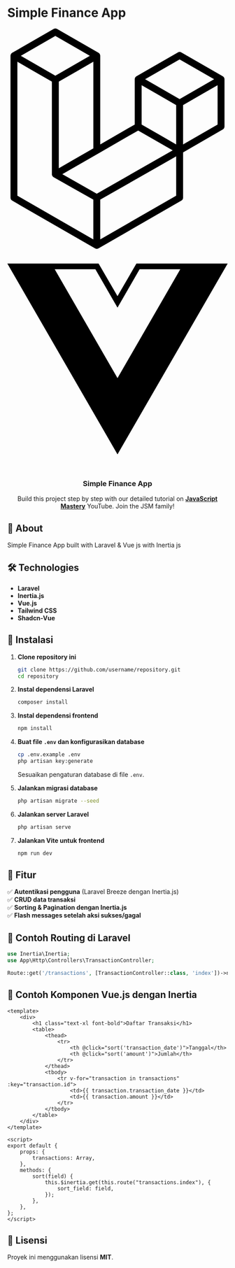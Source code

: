 # Simple Finance App

<div align="center">
  <div>
    <svg role="img" viewBox="0 0 24 24" xmlns="http://www.w3.org/2000/svg"><title>Laravel</title><path d="M23.642 5.43a.364.364 0 01.014.1v5.149c0 .135-.073.26-.189.326l-4.323 2.49v4.934a.378.378 0 01-.188.326L9.93 23.949a.316.316 0 01-.066.027c-.008.002-.016.008-.024.01a.348.348 0 01-.192 0c-.011-.002-.02-.008-.03-.012-.02-.008-.042-.014-.062-.025L.533 18.755a.376.376 0 01-.189-.326V2.974c0-.033.005-.066.014-.098.003-.012.01-.02.014-.032a.369.369 0 01.023-.058c.004-.013.015-.022.023-.033l.033-.045c.012-.01.025-.018.037-.027.014-.012.027-.024.041-.034H.53L5.043.05a.375.375 0 01.375 0L9.93 2.647h.002c.015.01.027.021.04.033l.038.027c.013.014.02.03.033.045.008.011.02.021.025.033.01.02.017.038.024.058.003.011.01.021.013.032.01.031.014.064.014.098v9.652l3.76-2.164V5.527c0-.033.004-.066.013-.098.003-.01.01-.02.013-.032a.487.487 0 01.024-.059c.007-.012.018-.02.025-.033.012-.015.021-.03.033-.043.012-.012.025-.02.037-.028.014-.01.026-.023.041-.032h.001l4.513-2.598a.375.375 0 01.375 0l4.513 2.598c.016.01.027.021.042.031.012.01.025.018.036.028.013.014.022.03.034.044.008.012.019.021.024.033.011.02.018.04.024.06.006.01.012.021.015.032zm-.74 5.032V6.179l-1.578.908-2.182 1.256v4.283zm-4.51 7.75v-4.287l-2.147 1.225-6.126 3.498v4.325zM1.093 3.624v14.588l8.273 4.761v-4.325l-4.322-2.445-.002-.003H5.04c-.014-.01-.025-.021-.04-.031-.011-.01-.024-.018-.035-.027l-.001-.002c-.013-.012-.021-.025-.031-.04-.01-.011-.021-.022-.028-.036h-.002c-.008-.014-.013-.031-.02-.047-.006-.016-.014-.027-.018-.043a.49.49 0 01-.008-.057c-.002-.014-.006-.027-.006-.041V5.789l-2.18-1.257zM5.23.81L1.47 2.974l3.76 2.164 3.758-2.164zm1.956 13.505l2.182-1.256V3.624l-1.58.91-2.182 1.255v9.435zm11.581-10.95l-3.76 2.163 3.76 2.163 3.759-2.164zm-.376 4.978L16.21 7.087 14.63 6.18v4.283l2.182 1.256 1.58.908zm-8.65 9.654l5.514-3.148 2.756-1.572-3.757-2.163-4.323 2.489-3.941 2.27z"/></svg>
    <svg role="img" viewBox="0 0 24 24" xmlns="http://www.w3.org/2000/svg"><title>Vue.js</title><path d="M24,1.61H14.06L12,5.16,9.94,1.61H0L12,22.39ZM12,14.08,5.16,2.23H9.59L12,6.41l2.41-4.18h4.43Z"/></svg>
    <!-- <img src="https://img.shields.io/badge/-Expo-black?style=for-the-badge&logoColor=white&logo=expo&color=000020" alt="Expo" />
    <img src="https://img.shields.io/badge/-TypeScript-black?style=for-the-badge&logoColor=white&logo=typescript&color=3178C6" alt="TypeScript" />
    <img src="https://img.shields.io/badge/-Tailwind_CSS-black?style=for-the-badge&logoColor=white&logo=tailwindcss&color=06B6D4" alt="Tailwind CSS" />
    <img src="https://img.shields.io/badge/-Appwrite-black?style=for-the-badge&logoColor=white&logo=appwrite&color=F02E65" alt="Appwrite" /> -->
  </div>

  <h3 align="center">Simple Finance App</h3>

  <div align="center">
    Build this project step by step with our detailed tutorial on <a href="https://www.youtube.com/@javascriptmastery/videos" target="_blank"><b>JavaScript Mastery</b></a> YouTube. Join the JSM family!
  </div>
</div>

## 📌 About

Simple Finance App built with Laravel & Vue js with Inertia js

## 🛠️ Technologies

-   **Laravel**
-   **Inertia.js**
-   **Vue.js**
-   **Tailwind CSS**
-   **Shadcn-Vue**

## 🔧 Instalasi

1. **Clone repository ini**

    ```sh
    git clone https://github.com/username/repository.git
    cd repository
    ```

2. **Instal dependensi Laravel**

    ```sh
    composer install
    ```

3. **Instal dependensi frontend**

    ```sh
    npm install
    ```

4. **Buat file `.env` dan konfigurasikan database**

    ```sh
    cp .env.example .env
    php artisan key:generate
    ```

    Sesuaikan pengaturan database di file `.env`.

5. **Jalankan migrasi database**

    ```sh
    php artisan migrate --seed
    ```

6. **Jalankan server Laravel**

    ```sh
    php artisan serve
    ```

7. **Jalankan Vite untuk frontend**
    ```sh
    npm run dev
    ```

## 🚀 Fitur

✅ **Autentikasi pengguna** (Laravel Breeze dengan Inertia.js)  
✅ **CRUD data transaksi**  
✅ **Sorting & Pagination dengan Inertia.js**  
✅ **Flash messages setelah aksi sukses/gagal**

## 📌 Contoh Routing di Laravel

```php
use Inertia\Inertia;
use App\Http\Controllers\TransactionController;

Route::get('/transactions', [TransactionController::class, 'index'])->name('transactions.index');
```

## 📌 Contoh Komponen Vue.js dengan Inertia

```vue
<template>
    <div>
        <h1 class="text-xl font-bold">Daftar Transaksi</h1>
        <table>
            <thead>
                <tr>
                    <th @click="sort('transaction_date')">Tanggal</th>
                    <th @click="sort('amount')">Jumlah</th>
                </tr>
            </thead>
            <tbody>
                <tr v-for="transaction in transactions" :key="transaction.id">
                    <td>{{ transaction.transaction_date }}</td>
                    <td>{{ transaction.amount }}</td>
                </tr>
            </tbody>
        </table>
    </div>
</template>

<script>
export default {
    props: {
        transactions: Array,
    },
    methods: {
        sort(field) {
            this.$inertia.get(this.route("transactions.index"), {
                sort_field: field,
            });
        },
    },
};
</script>
```

## 📄 Lisensi

Proyek ini menggunakan lisensi **MIT**.
